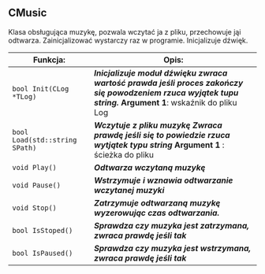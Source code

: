 ## **CMusic**

Klasa obsługująca muzykę, pozwala wczytać ja z pliku, przechowuje jąi odtwarza. Zainicjalizować wystarczy raz w programie. Inicjalizuje dźwięk.

| Funkcja:                       | Opis:                                    |
| ------------------------------ | ---------------------------------------- |
| `bool Init(CLog *TLog)`        | ***Inicjalizuje  moduł dźwięku zwraca wartość prawda jeśli proces zakończy się powodzeniem rzuca wyjątek tupu string.***  **Argument 1**:  wskaźnik do pliku Log |
| `bool Load(std::string SPath)` | ***Wczytuje z pliku  muzykę  Zwraca prawdę  jeśli się to powiedzie rzuca wytjątek typu string***  **Argument 1** :  ścieżka do pliku |
| `void Play()`                  | ***Odtwarza wczytaną  muzykę***          |
| `void Pause()`                 | ***Wstrzymuje i  wznawia odtwarzanie wczytanej muzyki*** |
| `void Stop()`                  | ***Zatrzymuje  odtwarzaną muzykę wyzerowując czas odtwarzania.*** |
| `bool IsStoped()`              | ***Sprawdza czy  muzyka jest zatrzymana, zwraca prawdę jeśli tak*** |
| `bool IsPaused()`              | ***Sprawdza czy  muzyka jest wstrzymana, zwraca prawdę jeśli tak*** |

